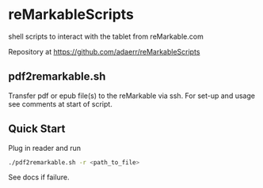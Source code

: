 # reMarkableScripts

shell scripts to interact with the tablet from reMarkable.com

Repository at https://github.com/adaerr/reMarkableScripts

## pdf2remarkable.sh

Transfer pdf or epub file(s) to the reMarkable via ssh. For set-up and
usage see comments at start of script.

## Quick Start
Plug in reader and run

```bash
./pdf2remarkable.sh -r <path_to_file>
```

See docs if failure.
